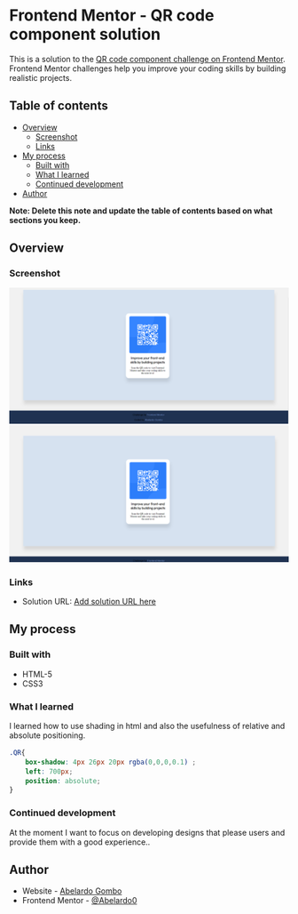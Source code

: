 # Frontend Mentor - QR code component solution

This is a solution to the [QR code component challenge on Frontend Mentor](https://www.frontendmentor.io/challenges/qr-code-component-iux_sIO_H). Frontend Mentor challenges help you improve your coding skills by building realistic projects. 

## Table of contents

- [Overview](#overview)
  - [Screenshot](#screenshot)
  - [Links](#links)
- [My process](#my-process)
  - [Built with](#built-with)
  - [What I learned](#what-i-learned)
  - [Continued development](#continued-development)
- [Author](#author)

**Note: Delete this note and update the table of contents based on what sections you keep.**

## Overview

### Screenshot

![first screenshot](QR1.png)
![second screenshot](QR2.png)


### Links

- Solution URL: [Add solution URL here](https://https://abelardo0.github.io/CV/)

## My process

### Built with

- HTML-5
- CSS3

### What I learned

I learned how to use shading in html and also the usefulness of relative and absolute positioning.

```css
.QR{
    box-shadow: 4px 26px 20px rgba(0,0,0,0.1) ;
    left: 700px;
    position: absolute;   
}
```

### Continued development

At the moment I want to focus on developing designs that please users and provide them with a good experience..

## Author

- Website - [Abelardo Gombo](https://abelardo0.github.io/CV/)
- Frontend Mentor - [@Abelardo0](https://www.frontendmentor.io/profile/Abelardo0)




